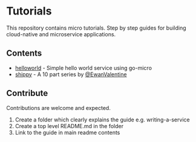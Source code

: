 # Tutorials

This repository contains micro tutorials. Step by step guides for building cloud-native and microservice applications.

## Contents

- [helloworld](helloworld) - Simple hello world service using go-micro
- [shippy](shippy) - A 10 part series by [@EwanValentine](https://github.com/EwanValentine)

## Contribute

Contributions are welcome and expected.

1. Create a folder which clearly explains the guide e.g. writing-a-service
2. Create a top level README.md in the folder
3. Link to the guide in main readme contents
